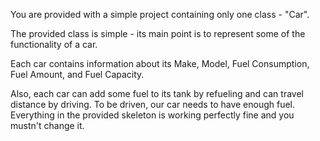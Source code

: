 You are provided with a simple project containing only one class - "Car".

The provided class is simple - its main point is to represent some of the functionality of a car. 

Each car contains information about its Make, Model, Fuel Consumption, Fuel Amount, and Fuel Capacity.

Also, each car can add some fuel to its tank by refueling and can travel distance by driving. To be driven, our car needs to have enough fuel. Everything in the provided skeleton is working perfectly fine and you mustn't change it.
